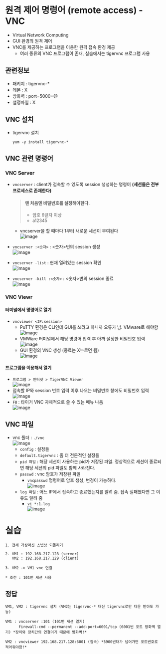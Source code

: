 # 원격 제어 명령어 (remote access) - VNC
* Virtual Network Computing
* GUI 환경의 원격 제어
* VNC를 제공하는 프로그램을 이용한 원격 접속 환경 제공
  * 여러 종류의 VNC 프로그램이 존재, 실습에서는 tigervnc 프로그램 사용

## 관련정보
* 패키지 : tigervnc-*
* 데몬 : X
* 방화벽 : port=5000+@
* 설정파일 : X

## VNC 설치
* tigervnc 설치
  ```
  yum -y install tigervnc-*
  ```
## VNC 관련 명령어
### VNC Server
* `vncserver` : client가 접속할 수 있도록 session 생성하는 명령어 **(세션들은 전부 프로세스로 존재한다)**
  > #### 맨 처음엔 비밀번호를 설정해야한다.
  > * 암호 6글자 이상
  > * a12345
  
  * vncserver을 할 때마다 1부터 새로운 세션이 부여된다  
  ![image](https://user-images.githubusercontent.com/79209568/117938306-d869f180-b341-11eb-9fa4-419b24787711.png)
  
* `vncserver :<숫자>` : <숫자>번의 session 생성  
  ![image](https://user-images.githubusercontent.com/79209568/117938460-094a2680-b342-11eb-9172-3f73e2df9851.png)

* `vncserver -list` : 현재 열려있는 session 확인  
  ![image](https://user-images.githubusercontent.com/79209568/117937921-73ae9700-b341-11eb-94bf-037f0859f305.png)

* `vncserver -kill :<숫자>` : <숫자>번의 session 종료  
  ![image](https://user-images.githubusercontent.com/79209568/117938146-ad7f9d80-b341-11eb-94c7-40288debbbcb.png)

### VNC Viewr
#### 터미널에서 명령어로 열기
* `vncviewer <IP:session>`
  * PuTTY 환경은 CLI인데 GUI를 쓰려고 하니까 오류가 남. VMware로 해야함  
    ![image](https://user-images.githubusercontent.com/79209568/117939388-f5eb8b00-b342-11eb-8b43-537bb7c00cff.png)
  * VMWare 터미널에서 해당 명령어 입력 후 아까 설정한 비밀번호 입력  
    ![image](https://user-images.githubusercontent.com/79209568/117939813-68f50180-b343-11eb-8496-089b04ef9b0e.png)
  * GUI 환경의 VNC 생성 (종료는 X누르면 됨)   
    ![image](https://user-images.githubusercontent.com/79209568/117939944-84f8a300-b343-11eb-93d3-28f538810aea.png)
#### 프로그램을 이용해서 열기
* `프로그램 > 인터넷 > TigerVNC Viewer`  
  ![image](https://user-images.githubusercontent.com/79209568/117940452-0e0fda00-b344-11eb-8e86-a7a548597e66.png)
* 접속할 IP와 session 번호 입력 이후 나오는 비밀번호 창에도 비밀번호 입력  
  ![image](https://user-images.githubusercontent.com/79209568/117940497-16681500-b344-11eb-8493-7f2964fd519d.png)
* `F8` : 타이거 VNC 자체적으로 쓸 수 있는 메뉴 나옴  
  ![image](https://user-images.githubusercontent.com/79209568/117940249-d7d25a80-b343-11eb-9bf3-fc9590aafff6.png)

## VNC 파일
* vnc 폴더 : `./vnc`  
  ![image](https://user-images.githubusercontent.com/79209568/117940901-88405e80-b344-11eb-88d2-34cd3e913495.png)
  * `config` : 설정들
  * `default.tigervnc` : 좀 더 전문적인 설정들
  * `pid 파일` : 해당 세션이 사용하는 pid가 저장된 파일. 정상적으로 세션이 종료되면 해당 세션의 pid 파일도 함께 사라진다.
  * `passwd` : vnc 암호가 저장된 파일
    * `vncpasswd` 명령어로 암호 생성, 변경이 가능하다.  
      ![image](https://user-images.githubusercontent.com/79209568/117941819-68f60100-b345-11eb-92a9-8e114e8c2d7c.png)
  * `log 파일` : 어느 IP에서 접속하고 종료했는지를 알려 줌. 접속 실패했다면 그 이유도 알려 줌
    * `vi *:1.log`  
      ![image](https://user-images.githubusercontent.com/79209568/117943022-aa3ae080-b346-11eb-9494-ab058931faeb.png)
# 실습
```
1. 전체 가상머신 스냅샷 되돌리기

2. VM1 : 192.168.217.128 (server)
   VM2 : 192.168.217.129 (client)

3. VM2 -> VM1 vnc 연결

* 조건 : 101번 세션 사용
```
## 정답
```
VM1, VM2 : tigervnc 설치 (VM2는 tigervnc-* 대신 tigervnc로만 다운 받아도 가능)

VM1 : vncserver :101 (101번 세션 열기)
      firewall-cmd --permanent --add-port=6001/tcp (6001번 포트 방화벽 열기) *장치와 장치간의 연결이기 때문에 방화벽!*

VM2 : vncviewer 192.168.217.128:6001 (접속) *5900번대가 넘어가면 포트번호로 적어줘야함!*
```
